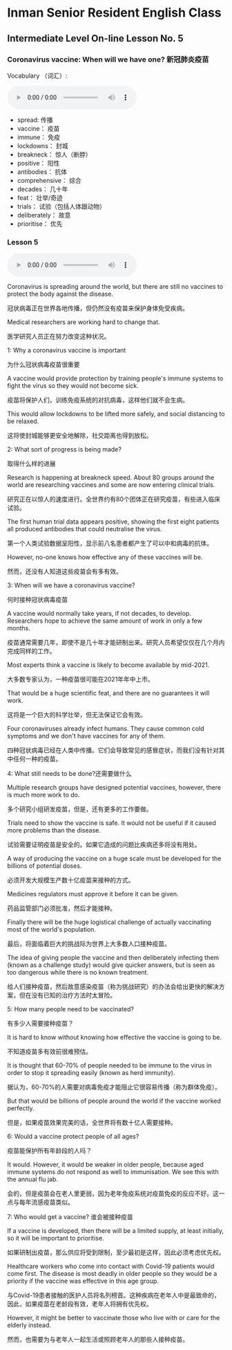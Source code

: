# Inman Senior Resident English Class
## Intermediate Level On-line Lesson No. 5
### Coronavirus vaccine: When will we have one? 新冠肺炎疫苗

Vocabulary （词汇）:

<audio controls>
  <source src="/vocab5.mp3" type="audio/mpeg">
  Your browser does not support the audio element.
</audio>

- spread: 				传播
- vaccine：				疫苗
- immune：				免疫
- lockdowns：			封城
- breakneck：			惊人（断脖）
- positive：				阳性
- antibodies：			抗体	
- comprehensive：		综合
- decades：				几十年
- feat：				壮举/奇迹
- trials：				试验（包括人体跟动物）
- deliberately：			故意
- prioritise：				优先
 
### Lesson 5

<audio controls>
  <source src="/lesson5.mp3" type="audio/mpeg">
  Your browser does not support the audio element.
</audio>

Coronavirus is spreading around the world, but there are still no vaccines to protect the body against the disease.
 
冠状病毒正在世界各地传播，但仍然没有疫苗来保护身体免受疾病。
 
Medical researchers are working hard to change that. 
 
医学研究人员正在努力改变这种状况。

1: Why a coronavirus vaccine is important
 
为什么冠状病毒疫苗很重要

A vaccine would provide protection by training people's immune systems to fight the virus so they would not become sick. 

疫苗将保护人们，训练免疫系统的对抗病毒，这样他们就不会生病。

This would allow lockdowns to be lifted more safely, and social distancing to be relaxed. 


这将使封城能够更安全地解除，社交距离也得到放松。

2: What sort of progress is being made?  

取得什么样的进展

Research is happening at breakneck speed. About 80 groups around the world are researching vaccines and some are now entering clinical trials.

研究正在以惊人的速度进行。全世界约有80个团体正在研究疫苗，有些进入临床试验。

The first human trial data appears positive, showing the first eight patients all produced antibodies that could neutralise the virus.

第一个人类试验数据呈阳性，显示前八名患者都产生了可以中和病毒的抗体。

However, no-one knows how effective any of these vaccines will be.

然而，还没有人知道这些疫苗会有多有效。

3: When will we have a coronavirus vaccine? 

何时接种冠状病毒疫苗

A vaccine would normally take years, if not decades, to develop. Researchers hope to achieve the same amount of work in only a few months. 

疫苗通常需要几年，即使不是几十年才能研制出来。研究人员希望仅仅在几个月内完成同样的工作。

Most experts think a vaccine is likely to become available by mid-2021.

大多数专家认为，一种疫苗很可能在2021年年中上市。

That would be a huge scientific feat, and there are no guarantees it will work.

这将是一个巨大的科学壮举，但无法保证它会有效。

Four coronaviruses already infect humans. They cause common cold symptoms and we don't have vaccines for any of them.

四种冠状病毒已经在人类中传播。它们会导致常见的感冒症状，而我们没有针对其中任何一种的疫苗。

4: What still needs to be done?还需要做什么

Multiple research groups have designed potential vaccines, however, there is much more work to do. 

多个研究小组研发疫苗，但是，还有更多的工作要做。

Trials need to show the vaccine is safe. It would not be useful if it caused more problems than the disease.

试验需要证明疫苗是安全的。如果它造成的问题比疾病还多将没有用处。

A way of producing the vaccine on a huge scale must be developed for the billions of potential doses.

必须开发大规模生产数十亿疫苗来接种的方式。

Medicines regulators must approve it before it can be given.

药品监管部门必须批准，然后才能接种。
 
Finally there will be the huge logistical challenge of actually vaccinating most of the world's population.

最后，将面临着巨大的挑战际为世界上大多数人口接种疫苗。

The idea of giving people the vaccine and then deliberately infecting them (known as a challenge study) would give quicker answers, but is seen as too dangerous while there is no known treatment. 

给人们接种疫苗，然后故意感染疫苗（称为挑战研究）的办法会给出更快的解决方案，但在没有已知的治疗方法时太冒险。

5: How many people need to be vaccinated? 

有多少人需要接种疫苗？

It is hard to know without knowing how effective the vaccine is going to be. 

不知道疫苗多有效前很难预估。

It is thought that 60-70% of people needed to be immune to the virus in order to stop it spreading easily (known as herd immunity). 

据认为，60-70%的人需要对病毒免疫才能阻止它很容易传播（称为群体免疫）。

But that would be billions of people around the world if the vaccine worked perfectly.

但是，如果疫苗效果完美的话，全世界将有数十亿人需要接种。

6: Would a vaccine protect people of all ages? 

疫苗能保护所有年龄段的人吗？

It would. However, it would be weaker in older people, because aged immune systems do not respond as well to immunisation. We see this with the annual flu jab. 

会的，但是疫苗会在老人里更弱，因为老年免疫系统对疫苗免疫的反应不好。这一点与每年流感疫苗类似。

7: Who would get a vaccine? 谁会被接种疫苗

If a vaccine is developed, then there will be a limited supply, at least initially, so it will be important to prioritise. 

如果研制出疫苗，那么供应将受到限制，至少最初是这样，因此必须考虑优先权。

Healthcare workers who come into contact with Covid-19 patients would come first. The disease is most deadly in older people so they would be a priority if the vaccine was effective in this age group.

与Covid-19患者接触的医护人员将名列榜首。这种疾病在老年人中是最致命的，因此，如果疫苗在老龄段有效，老年人将拥有优先权。

However, it might be better to vaccinate those who live with or care for the elderly instead.

然而，也需要为与老年人一起生活或照顾老年人的那些人接种疫苗。
